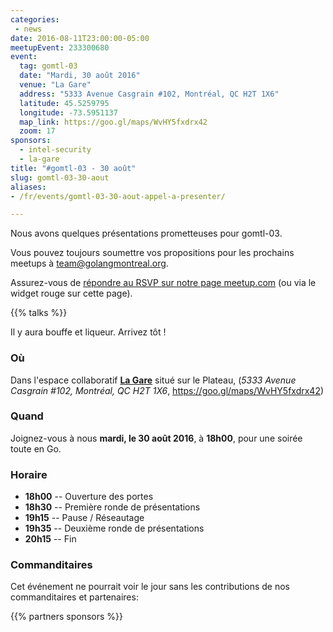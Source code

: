 ```yaml
---
categories:
 - news
date: 2016-08-11T23:00:00-05:00
meetupEvent: 233300680
event:
  tag: gomtl-03
  date: "Mardi, 30 août 2016"
  venue: "La Gare"
  address: "5333 Avenue Casgrain #102, Montréal, QC H2T 1X6"
  latitude: 45.5259795
  longitude: -73.5951137
  map_link: https://goo.gl/maps/WvHY5fxdrx42
  zoom: 17
sponsors:
  - intel-security
  - la-gare
title: "#gomtl-03 - 30 août"
slug: gomtl-03-30-aout
aliases:
- /fr/events/gomtl-03-30-aout-appel-a-presenter/

---
```


<!-- Nous lançons aujourd'hui l'_Appel à présenter_ pour notre troisième
meetup cette année.

Nous sommes à la recherche de présentations éclair de 5 minutes, ainsi que des
présentations d'environ 30 minutes.

C'est une opportunité de venir partager les choses intéressantes que vous avez
développé ou appris avec la communauté.

Envoyez-nous vos propositions à <a
href="mailto:team@golangmontreal.org">team@golangmontreal.org</a>.

-->

Nous avons quelques présentations prometteuses pour gomtl-03.

Vous pouvez toujours soumettre vos propositions pour les prochains meetups à <a
href="mailto:team@golangmontreal.org">team@golangmontreal.org</a>.

Assurez-vous de [répondre au RSVP sur notre page meetup.com](http://www.meetup.com/fr-FR/GolangMontreal/events/233300680/) (ou via le widget rouge sur cette page).

<!--more-->

{{% talks %}}

Il y aura bouffe et liqueur.  Arrivez tôt !


### Où

Dans l'espace collaboratif [**La Gare**](https://garemtl.com) situé sur le Plateau, (_5333 Avenue Casgrain #102, Montréal, QC H2T 1X6_, https://goo.gl/maps/WvHY5fxdrx42)



### Quand

Joignez-vous à nous **mardi, le 30 août 2016**, à **18h00**, pour une
soirée toute en Go.


### Horaire

* **18h00** -- Ouverture des portes
* **18h30** -- Première ronde de présentations
* **19h15** -- Pause / Réseautage
* **19h35** -- Deuxième ronde de présentations
* **20h15** -- Fin


### Commanditaires

Cet événement ne pourrait voir le jour sans les contributions de nos
commanditaires et partenaires:

{{% partners sponsors %}}

<!--Nous voulons aussi remercier chaleureusement nos **partenaires** pour ce meetup:-->
